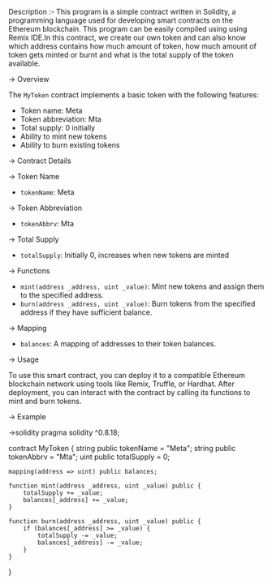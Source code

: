 Description :-
This program is a simple contract written in Solidity, a programming language used for developing smart contracts on the Ethereum blockchain.
This program can be easily compiled using using Remix IDE.In this contract, we create our own token and can also know which address contains
how much amount of token, how much amount of token gets minted or burnt and what is the total supply of the token available.

-> Overview

The `MyToken` contract implements a basic token with the following features:
- Token name: Meta
- Token abbreviation: Mta
- Total supply: 0 initially
- Ability to mint new tokens
- Ability to burn existing tokens

-> Contract Details

-> Token Name
- `tokenName`: Meta

-> Token Abbreviation
- `tokenAbbrv`: Mta

-> Total Supply
- `totalSupply`: Initially 0, increases when new tokens are minted

-> Functions
- `mint(address _address, uint _value)`: Mint new tokens and assign them to the specified address.
- `burn(address _address, uint _value)`: Burn tokens from the specified address if they have sufficient balance.

-> Mapping
- `balances`: A mapping of addresses to their token balances.

-> Usage

To use this smart contract, you can deploy it to a compatible Ethereum blockchain network using tools like Remix, Truffle, or Hardhat. After deployment, you can interact with the contract by calling its functions to mint and burn tokens.

-> Example

->solidity
pragma solidity ^0.8.18;

contract MyToken {
    string public tokenName = "Meta";
    string public tokenAbbrv = "Mta";
    uint public totalSupply = 0;

    mapping(address => uint) public balances;

    function mint(address _address, uint _value) public {
        totalSupply += _value;
        balances[_address] += _value;
    }

    function burn(address _address, uint _value) public {
        if (balances[_address] >= _value) {
            totalSupply -= _value;
            balances[_address] -= _value;
        }
    }
}
